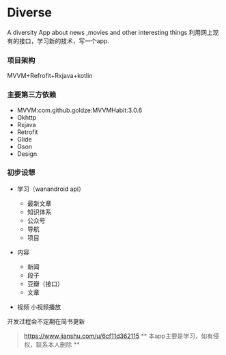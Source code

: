 # Diverse
A diversity App about news ,movies and other interesting things 
利用网上现有的接口，学习新的技术，写一个app.

### 项目架构
MVVM+Refrofit+Rxjava+kotlin

### 主要第三方依赖
- MVVM:com.github.goldze:MVVMHabit:3.0.6
- Okhttp
- Rxjava
- Retrofit
- Glide
- Gson
- Design

### 初步设想
- 学习（wanandroid api）
  - 最新文章
  - 知识体系
  - 公众号
  - 导航
  - 项目

- 内容
  - 新闻
  - 段子
  - 豆瓣（接口）
  - 文章
- 视频
  小视频播放

  
开发过程会不定期在简书更新
> https://www.jianshu.com/u/6cf11d362115
** 本app主要是学习，如有侵权，联系本人删除 **
  

